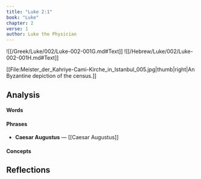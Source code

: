 ```yaml
---
title: "Luke 2:1"
book: "Luke"
chapter: 2
verse: 1
author: Luke the Physician
---
```

![[/Greek/Luke/002/Luke-002-001G.md#Text]]
![[/Hebrew/Luke/002/Luke-002-001H.md#Text]]

[[File:Meister_der_Kahriye-Cami-Kirche_in_Istanbul_005.jpg|thumb|right|An Byzantine depiction of the census.]]

## Analysis

#### Words

#### Phrases
- **Caesar Augustus** — [[Caesar Augustus]]

#### Concepts

## Reflections
